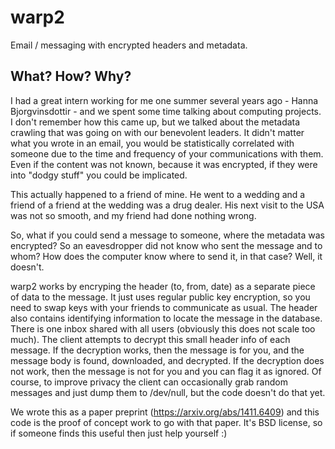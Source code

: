 # warp2
Email / messaging with encrypted headers and metadata.  

## What?  How?  Why?

I had a great intern working for me one summer several years ago - Hanna Bjorgvinsdottir - and we spent some time talking about computing projects.  I don't remember how this came up, but we talked about the metadata crawling that was going on with our benevolent leaders.  It didn't matter what you wrote in an email, you would be statistically correlated with someone due to the time and frequency of your communications with them.  Even if the content was not known, because it was encrypted, if they were into "dodgy stuff" you could be implicated.

This actually happened to a friend of mine.  He went to a wedding and a friend of a friend at the wedding was a drug dealer.  His next visit to the USA was not so smooth, and my friend had done nothing wrong.

So, what if you could send a message to someone, where the metadata was encrypted?  So an eavesdropper did not know who sent the message and to whom?  How does the computer know where to send it, in that case?  Well, it doesn't.

warp2 works by encryping the header (to, from, date) as a separate piece of data to the message.  It just uses regular public key encryption, so you need to swap keys with your friends to communicate as usual.  The header also contains identifying information to locate the message in the database.  There is one inbox shared with all users (obviously this does not scale too much).  The client attempts to decrypt this small header info of each message.  If the decryption works, then the message is for you, and the message body is found, downloaded, and decrypted.  If the decryption does not work, then the message is not for you and you can flag it as ignored.  Of course, to improve privacy the client can occasionally grab random messages and just dump them to /dev/null, but the code doesn't do that yet.

We wrote this as a paper preprint (https://arxiv.org/abs/1411.6409) and this code is the proof of concept work to go with that paper.  It's BSD license, so if someone finds this useful then just help yourself :)
